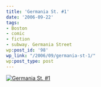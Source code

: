 ```yaml
---
title: 'Germania St. #1'
date: '2006-09-22'
tags:
- Boston
- comic
- fiction
- subway. Germania Street
wp:post_id: '98'
wp_link: "/2006/09/germania-st-1/"
wp:post_type: post
---
```


  [ ![Germania St. #1](http://static.flickr.com/79/250013030_e3d45c735a_o.jpg) ](http://www.flickr.com/photos/bensheldon/250013030/ "Photo Sharing")

